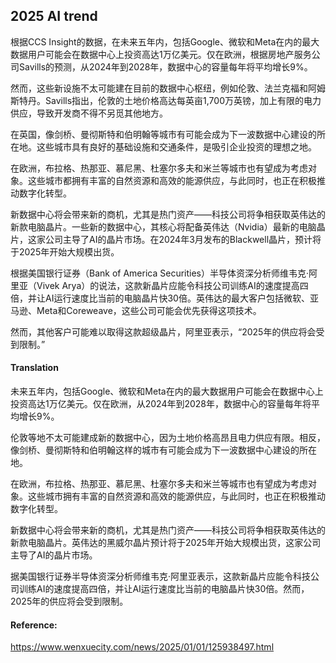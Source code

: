 ## 2025 AI trend

根据CCS Insight的数据，在未来五年内，包括Google、微软和Meta在内的最大数据用户可能会在数据中心上投资高达1万亿美元。仅在欧洲，根据房地产服务公司Savills的预测，从2024年到2028年，数据中心的容量每年将平均增长9%。

然而，这些新设施不太可能建在目前的数据中心枢纽，例如伦敦、法兰克福和阿姆斯特丹。Savills指出，伦敦的土地价格高达每英亩1,700万英镑，加上有限的电力供应，导致开发商不得不另觅其他地方。

在英国，像剑桥、曼彻斯特和伯明翰等城市有可能会成为下一波数据中心建设的所在地。这些城市具有良好的基础设施和交通条件，是吸引企业投资的理想之地。

在欧洲，布拉格、热那亚、慕尼黑、杜塞尔多夫和米兰等城市也有望成为考虑对象。这些城市都拥有丰富的自然资源和高效的能源供应，与此同时，也正在积极推动数字化转型。

新数据中心将会带来新的商机，尤其是热门资产——科技公司将争相获取英伟达的新款电脑晶片。一些新的数据中心，其核心将配备英伟达（Nvidia）最新的电脑晶片，这家公司主导了AI的晶片市场。在2024年3月发布的Blackwell晶片，预计将于2025年开始大规模出货。

根据美国银行证券（Bank of America Securities）半导体资深分析师维韦克·阿里亚（Vivek Arya）的说法，这款新晶片应能令科技公司训练AI的速度提高四倍，并让AI运行速度比当前的电脑晶片快30倍。英伟达的最大客户包括微软、亚马逊、Meta和Coreweave，这些公司可能会优先获得这项技术。

然而，其他客户可能难以取得这款超级晶片，阿里亚表示，“2025年的供应将会受到限制。”

#### Translation 

<document>未来五年内，包括Google、微软和Meta在内的最大数据用户可能会在数据中心上投资高达1万亿美元。仅在欧洲，从2024年到2028年，数据中心的容量每年将平均增长9%。

伦敦等地不太可能建成新的数据中心，因为土地价格高昂且电力供应有限。相反，像剑桥、曼彻斯特和伯明翰这样的城市有可能会成为下一波数据中心建设的所在地。

在欧洲，布拉格、热那亚、慕尼黑、杜塞尔多夫和米兰等城市也有望成为考虑对象。这些城市拥有丰富的自然资源和高效的能源供应，与此同时，也正在积极推动数字化转型。

新数据中心将会带来新的商机，尤其是热门资产——科技公司将争相获取英伟达的新款电脑晶片。英伟达的黑威尔晶片预计将于2025年开始大规模出货，这家公司主导了AI的晶片市场。

据美国银行证券半导体资深分析师维韦克·阿里亚表示，这款新晶片应能令科技公司训练AI的速度提高四倍，并让AI运行速度比当前的电脑晶片快30倍。然而，2025年的供应将会受到限制。 </document>

#### Reference: 

https://www.wenxuecity.com/news/2025/01/01/125938497.html